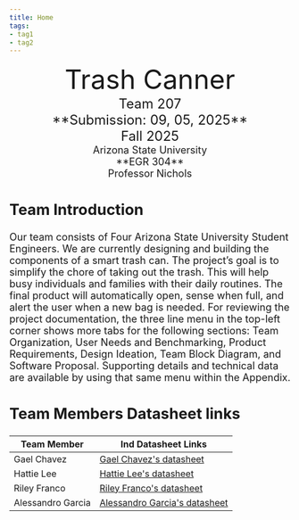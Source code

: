 ```yaml
---
title: Home
tags:
- tag1
- tag2
---
```

<center>
<font size="8">Trash Canner<br>
<font size="5">Team 207<br>
**Submission: 09, 05, 2025**<br>
Fall 2025<br>
<font size="4">Arizona State University<br>
**EGR 304**<br>
Professor Nichols<br>
  

</center>

## Team Introduction

Our team consists of Four Arizona State University Student Engineers. We are currently designing and building the components of a smart trash can. The project’s goal is to simplify the chore of taking out the trash. This will help busy individuals and families with their daily routines. The final product will automatically open, sense when full, and alert the user when a new bag is needed. For reviewing the project documentation, the three line menu in the top-left corner shows more tabs for the following sections: Team Organization, User Needs and Benchmarking, Product Requirements, Design Ideation, Team Block Diagram, and Software Proposal. Supporting details and technical data are available by using that same menu within the Appendix.
 


## Team Members Datasheet links

| **Team Member**        |**Ind Datasheet Links** |
| ---------------------- | -----------------------|
| Gael Chavez                | [Gael Chavez's datasheet](https://ludael02.github.io/gael_chavez.github.io/) |
| Hattie Lee                | [Hattie Lee's datasheet](https://jhlee59.github.io/) |
| Riley Franco                | [Riley Franco's datasheet](https://riatron8.github.io/) |
| Alessandro Garcia                | [Alessandro Garcia's datasheet](https://asgarc31.github.io/AlessandroGarcia.github.io) |
